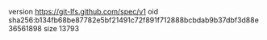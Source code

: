 version https://git-lfs.github.com/spec/v1
oid sha256:b134fb68be87782e5bf21491c72f891f712888bcbdab9b37dbf3d88e36561898
size 13793
